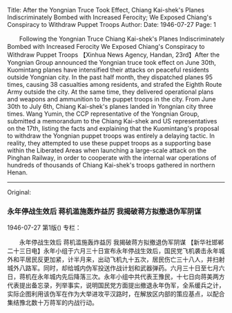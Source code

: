 Title: After the Yongnian Truce Took Effect, Chiang Kai-shek's Planes Indiscriminately Bombed with Increased Ferocity; We Exposed Chiang's Conspiracy to Withdraw Puppet Troops
Author:
Date: 1946-07-27
Page: 1

　　Following the Yongnian Truce
    Chiang Kai-shek's Planes Indiscriminately Bombed with Increased Ferocity
    We Exposed Chiang's Conspiracy to Withdraw Puppet Troops
    【Xinhua News Agency, Handan, 23rd】After the Yongnian Group announced the Yongnian truce took effect on June 30th, Kuomintang planes have intensified their attacks on peaceful residents outside Yongnian city. In the past half month, they dispatched planes 95 times, causing 38 casualties among residents, and strafed the Eighth Route Army outside the city. At the same time, they delivered operational plans and weapons and ammunition to the puppet troops in the city. From June 30th to July 6th, Chiang Kai-shek's planes landed in Yongnian city three times. Wang Yumin, the CCP representative of the Yongnian Group, submitted a memorandum to the Chiang Kai-shek and US representatives on the 17th, listing the facts and explaining that the Kuomintang's proposal to withdraw the Yongnian puppet troops was entirely a delaying tactic. In reality, they attempted to use these puppet troops as a supporting base within the Liberated Areas when launching a large-scale attack on the Pinghan Railway, in order to cooperate with the internal war operations of hundreds of thousands of Chiang Kai-shek's troops gathered in northern Henan.



<hr /> 

Original: 


### 永年停战生效后  蒋机滥施轰炸益厉  我揭破蒋方拟撤退伪军阴谋

1946-07-27
第1版()
专栏：

　　永年停战生效后
    蒋机滥施轰炸益厉
    我揭破蒋方拟撤退伪军阴谋
    【新华社邯郸二十三日电】永年小组于六月三十日宣布永年停战生效后，国民党飞机袭击永年城外和平居民反更加紧，计半月来，出动飞机九十五次，居民伤亡三十八人，并扫射城外八路军。同时，却给城内伪军投送作战计划和武器弹药。六月三十日至七月六日，蒋机在永年城内先后降落三次。永年小组中共代表王豫民，十七日向蒋美两方代表提出备忘录，列举事实，说明国民党方面提出撤退永年伪军，全系缓兵之计，实际企图利用该伪军在作为大举进攻平汉路时，在解放区内部的策应基点，以配合集结豫北数十万蒋军的内战行动。
